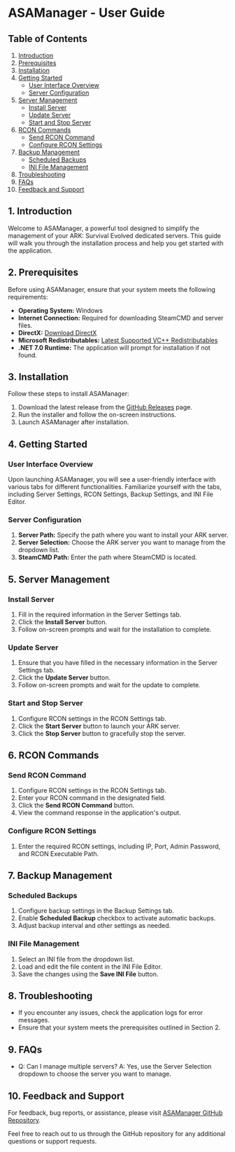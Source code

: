 # ASAManager - User Guide

## Table of Contents
1. [Introduction](#introduction)
2. [Prerequisites](#prerequisites)
3. [Installation](#installation)
4. [Getting Started](#getting-started)
    - [User Interface Overview](#user-interface-overview)
    - [Server Configuration](#server-configuration)
5. [Server Management](#server-management)
    - [Install Server](#install-server)
    - [Update Server](#update-server)
    - [Start and Stop Server](#start-and-stop-server)
6. [RCON Commands](#rcon-commands)
    - [Send RCON Command](#send-rcon-command)
    - [Configure RCON Settings](#configure-rcon-settings)
7. [Backup Management](#backup-management)
    - [Scheduled Backups](#scheduled-backups)
    - [INI File Management](#ini-file-management)
8. [Troubleshooting](#troubleshooting)
9. [FAQs](#faqs)
10. [Feedback and Support](#feedback-and-support)

## 1. Introduction
Welcome to ASAManager, a powerful tool designed to simplify the management of your ARK: Survival Evolved dedicated servers. This guide will walk you through the installation process and help you get started with the application.

## 2. Prerequisites
Before using ASAManager, ensure that your system meets the following requirements:

- **Operating System:** Windows
- **Internet Connection:** Required for downloading SteamCMD and server files.
- **DirectX:** [Download DirectX](https://www.microsoft.com/en-us/download/details.aspx?id=35)
- **Microsoft Redistributables:** [Latest Supported VC++ Redistributables](https://learn.microsoft.com/en-us/cpp/windows/latest-supported-vc-redist?view=msvc-170)
- **.NET 7.0 Runtime:** The application will prompt for installation if not found.

## 3. Installation
Follow these steps to install ASAManager:

1. Download the latest release from the [GitHub Releases](https://github.com/yourrepository/releases) page.
2. Run the installer and follow the on-screen instructions.
3. Launch ASAManager after installation.

## 4. Getting Started

### User Interface Overview
Upon launching ASAManager, you will see a user-friendly interface with various tabs for different functionalities. Familiarize yourself with the tabs, including Server Settings, RCON Settings, Backup Settings, and INI File Editor.

### Server Configuration
1. **Server Path:** Specify the path where you want to install your ARK server.
2. **Server Selection:** Choose the ARK server you want to manage from the dropdown list.
3. **SteamCMD Path:** Enter the path where SteamCMD is located.

## 5. Server Management

### Install Server
1. Fill in the required information in the Server Settings tab.
2. Click the **Install Server** button.
3. Follow on-screen prompts and wait for the installation to complete.

### Update Server
1. Ensure that you have filled in the necessary information in the Server Settings tab.
2. Click the **Update Server** button.
3. Follow on-screen prompts and wait for the update to complete.

### Start and Stop Server
1. Configure RCON settings in the RCON Settings tab.
2. Click the **Start Server** button to launch your ARK server.
3. Click the **Stop Server** button to gracefully stop the server.

## 6. RCON Commands

### Send RCON Command
1. Configure RCON settings in the RCON Settings tab.
2. Enter your RCON command in the designated field.
3. Click the **Send RCON Command** button.
4. View the command response in the application's output.

### Configure RCON Settings
1. Enter the required RCON settings, including IP, Port, Admin Password, and RCON Executable Path.

## 7. Backup Management

### Scheduled Backups
1. Configure backup settings in the Backup Settings tab.
2. Enable **Scheduled Backup** checkbox to activate automatic backups.
3. Adjust backup interval and other settings as needed.

### INI File Management
1. Select an INI file from the dropdown list.
2. Load and edit the file content in the INI File Editor.
3. Save the changes using the **Save INI File** button.

## 8. Troubleshooting
- If you encounter any issues, check the application logs for error messages.
- Ensure that your system meets the prerequisites outlined in Section 2.

## 9. FAQs
- Q: Can I manage multiple servers?
  A: Yes, use the Server Selection dropdown to choose the server you want to manage.

## 10. Feedback and Support
For feedback, bug reports, or assistance, please visit [ASAManager GitHub Repository](https://github.com/Limitspassed/ASAManager).

Feel free to reach out to us through the GitHub repository for any additional questions or support requests.
